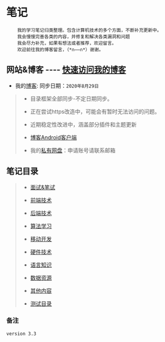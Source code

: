 # 笔记

```text
    我的学习笔记归类整理。包含计算机技术的多个方面，不断补充更新中。
    我会慢慢完善各类的内容，并修复和解决各类漏洞和问题
    我会尽力补充，如果有想法或者推荐，欢迎留言。
    欢迎前往我的博客留言，（*∩——∩*）谢谢。
```

## 网站&博客  ----  [快速访问我的博客](http://blog.shencangblue.com)

* 我的[博客](http://blog.shencangblue.com):
同步日期：`2020年8月29日`

>
>* 目录框架全部同步-不定日期同步。
>
>* 正在尝试https改造中，可能会有暂时无法访问的问题。
>
>* 近期稳定性改进中，涵盖部分插件和主题更新
>
>* [博客Android客户端](https://github.com/shencang/Blog_RecentNative)
>
>
>* 我的[私有网盘](http://data.shencangblue.com)：申请账号请联系邮箱

## 笔记目录

>
>* [面试&笔试](https://github.com/shencang/note/tree/master/%E9%9D%A2%E8%AF%95%26%E7%AC%94%E8%AF%95(Interview%20%26%20written%20test))
>
>* [前端技术](https://github.com/shencang/note/tree/master/%E5%89%8D%E7%AB%AF%E6%8A%80%E6%9C%AF(Front-end%20technology))
>
>* [后端技术](https://github.com/shencang/note/tree/master/%E5%90%8E%E7%AB%AF%E6%8A%80%E6%9C%AF(Backend%20technology))
>
>* [算法学习](https://github.com/shencang/note/tree/master/%E7%AE%97%E6%B3%95%E5%AD%A6%E4%B9%A0(Algorithm%20learning))
>
>* [移动开发](https://github.com/shencang/note/tree/master/%E7%A7%BB%E5%8A%A8%E5%BC%80%E5%8F%91(Mobile%20development))
>
>* [硬件技术](https://github.com/shencang/note/tree/master/%E7%A1%AC%E4%BB%B6%E6%8A%80%E6%9C%AF(Hardware%20technology))
>
>* [语言知识](https://github.com/shencang/note/tree/master/%E8%AF%AD%E8%A8%80%E7%9F%A5%E8%AF%86(Language%20knowledge))
>
>* [数据资源](https://github.com/shencang/note/tree/master/%E6%95%B0%E6%8D%AE%E8%B5%84%E6%BA%90(Data%20resource))
>
>* [其他内容](https://github.com/shencang/note/tree/master/%E5%85%B6%E4%BB%96%E5%86%85%E5%AE%B9(Other%20content))
>
>* [测试目录](https://github.com/shencang/note/tree/master/%E6%B5%8B%E8%AF%95%E7%9B%AE%E5%BD%95(TestDocument))
>

### 备注

```t
version 3.3
```
